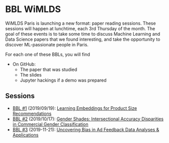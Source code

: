 # BBL WiMLDS

WiMLDS Paris is launching a new format: paper reading sessions. These sessions will happen at lunchtime, each 3rd Thursday of the month. The goal of these events is to take some time to discuss Machine Learning and Data Science papers that we found interesting, and take the opportunity to discover ML-passionate people in Paris.


For each one of these BBLs, you will find
* On GitHub:
  * The paper that was studied
  * The slides
  * Jupyter hackings if a demo was prepared

## Sessions

* [BBL #1](2019-09-19) (2019/09/19): [Learning Embeddings for Product Size Recommendations](2019-09-19/Resources/asos%20-%20size%20reco.pdf)
* [BBL #2](2019-10-17) (2019/10/17): [Gender Shades: Intersectional Accuracy Disparities in Commercial Gender Classification](2019-10-17/Resources/gender_shades.pdf)
* [BBL #3](2019-11-21) (2019-11-21): [Uncovering Bias in Ad Feedback Data Analyses & Applications](2019-11-21/Resources/adfeedback.pdf)